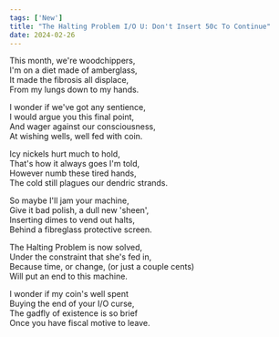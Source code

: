 ```yaml
---
tags: ['New']
title: "The Halting Problem I/O U: Don't Insert 50c To Continue"
date: 2024-02-26
---
```


This month, we're woodchippers,  
I'm on a diet made of amberglass,  
It made the fibrosis all displace,  
From my lungs down to my hands.

I wonder if we've got any sentience,  
I would argue you this final point,  
And wager against our consciousness,  
At wishing wells, well fed with coin.

Icy nickels hurt much to hold,  
That's how it always goes I'm told,  
However numb these tired hands,  
The cold still plagues our dendric strands.

So maybe I'll jam your machine,  
Give it bad polish, a dull new 'sheen',  
Inserting dimes to vend out halts,  
Behind a fibreglass protective screen.

The Halting Problem is now solved,  
Under the constraint that she's fed in,  
Because time, or change, (or just a couple cents)  
Will put an end to this machine.

I wonder if my coin's well spent  
Buying the end of your I/O curse,  
The gadfly of existence is so brief  
Once you have fiscal motive to leave.  
